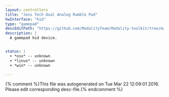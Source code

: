 ```yaml
---
layout: controllers
title: "Jess Tech Dual Analog Rumble Pad"
hwInterface: "hid"
type: "gamepad"
descEditPath: "https://github.com/ModalityTeam/Modality-toolkit/tree/master/Modality/MKtlDescriptions//jesstech-dual-analog-rumble.desc.scd"
description: |
  A gamepad hid device.


status: |
  + *osx* -- unknown
  + *linux* -- unknown
  + *win* -- unknown

---
```

{% comment %}This file was autogenerated on Tue Mar 22 12:09:01 2016. Please edit corresponding desc-file.{% endcomment %}